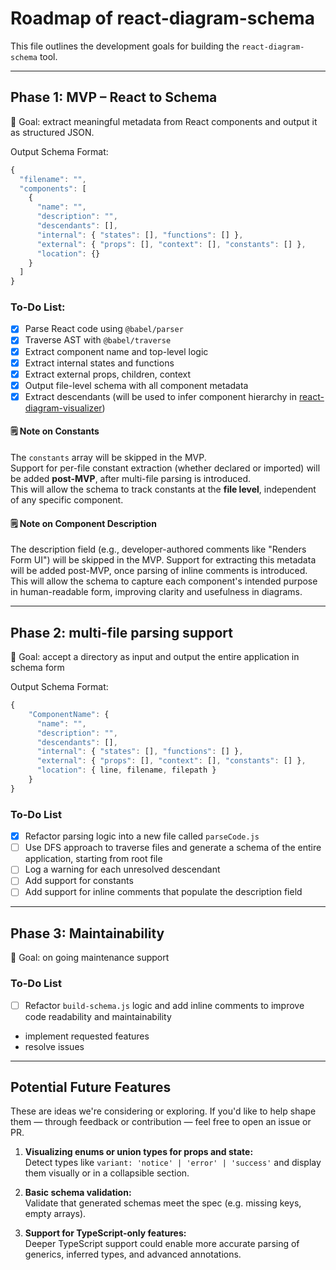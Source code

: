 # Roadmap of react-diagram-schema

This file outlines the development goals for building the `react-diagram-schema` tool.

---

## Phase 1: MVP – React to Schema

🏁 Goal: extract meaningful metadata from React components and output it as structured JSON.

Output Schema Format:
```js
{
  "filename": "",
  "components": [
    {
      "name": "",
      "description": "",
      "descendants": [],
      "internal": { "states": [], "functions": [] },
      "external": { "props": [], "context": [], "constants": [] },
      "location": {}
    }
  ]
}
```

### To-Do List:
- [x] Parse React code using `@babel/parser`
- [x] Traverse AST with `@babel/traverse`
- [x] Extract component name and top-level logic
- [x] Extract internal states and functions
- [x] Extract external props, children, context
- [x] Output file-level schema with all component metadata
- [x] Extract descendants (will be used to infer component hierarchy in [react-diagram-visualizer](https://github.com/AmiraBasyouni/react-diagram-visualizer))

#### 🗒 Note on Constants

The `constants` array will be skipped in the MVP.  
Support for per-file constant extraction (whether declared or imported) will be added **post-MVP**, after multi-file parsing is introduced.  
This will allow the schema to track constants at the **file level**, independent of any specific component.

#### 🗒 Note on Component Description

The description field (e.g., developer-authored comments like "Renders Form UI") will be skipped in the MVP.
Support for extracting this metadata will be added post-MVP, once parsing of inline comments is introduced.
This will allow the schema to capture each component's intended purpose in human-readable form, improving clarity and usefulness in diagrams.

---

## Phase 2: multi-file parsing support
🏁 Goal: accept a directory as input and output the entire application in schema form

Output Schema Format:
```js
{
    "ComponentName": {
      "name": "",
      "description": "",
      "descendants": [],
      "internal": { "states": [], "functions": [] },
      "external": { "props": [], "context": [], "constants": [] },
      "location": { line, filename, filepath }
    }
}
```


### To-Do List
- [x] Refactor parsing logic into a new file called `parseCode.js`
- [ ] Use DFS approach to traverse files and generate a schema of the entire application, starting from root file
- [ ] Log a warning for each unresolved descendant
- [ ] Add support for constants
- [ ] Add support for inline comments that populate the description field

---

## Phase 3: Maintainability
🏁 Goal: on going maintenance support

### To-Do List
- [ ] Refactor `build-schema.js` logic and add inline comments to improve code readability and maintainability
-  implement requested features
-  resolve issues

---

## Potential Future Features

These are ideas we're considering or exploring. If you'd like to help shape them — through feedback or contribution — feel free to open an issue or PR.

1. **Visualizing enums or union types for props and state:**  
   Detect types like `variant: 'notice' | 'error' | 'success'` and display them visually or in a collapsible section.

3. **Basic schema validation:**  
   Validate that generated schemas meet the spec (e.g. missing keys, empty arrays).

4. **Support for TypeScript-only features:**  
   Deeper TypeScript support could enable more accurate parsing of generics, inferred types, and advanced annotations.


